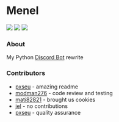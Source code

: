 # Menel

![](https://forthebadge.com/images/badges/0-percent-optimized.svg)
![](https://forthebadge.com/images/badges/it-works-why.svg)
![](https://forthebadge.com/images/badges/made-with-python.svg)

### About

My Python [Discord Bot](https://jelnislaw.ml/menelbot/) rewrite

### Contributors

- [pxseu](https://github.com/pxseu) - amazing readme
- [modman276](https://github.com/pxseu) - code review and testing
- [mati82821](https://github.com/mati82821) - brought us cookies
- [jel](https://github.com/jelni) - no contributions
- [pxseu](https://github.com/pxseu) - quality assurance
